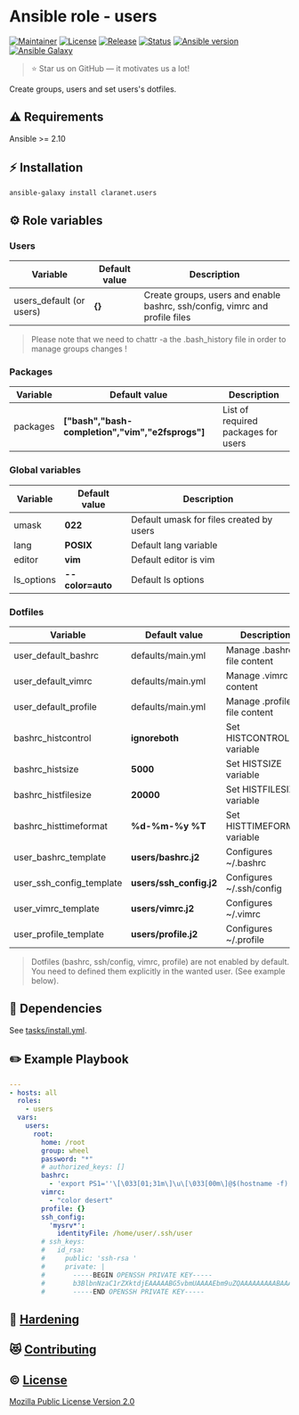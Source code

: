 # Ansible role - users
[![Maintainer](https://img.shields.io/badge/maintained%20by-claranet-e00000?style=flat-square)](https://www.claranet.fr/)
[![License](https://img.shields.io/github/license/claranet/ansible-role-users?style=flat-square)](LICENSE)
[![Release](https://img.shields.io/github/v/release/claranet/ansible-role-users?style=flat-square)](https://github.com/claranet/ansible-role-users/releases)
[![Status](https://img.shields.io/github/workflow/status/claranet/ansible-role-users/Detectors?style=flat-square&label=tests)](https://github.com/claranet/ansible-role-users/actions?query=workflow%3AMolecule)
[![Ansible version](https://img.shields.io/badge/ansible-%3E%3D2.10-black.svg?style=flat-square&logo=ansible)](https://github.com/ansible/ansible)
[![Ansible Galaxy](https://img.shields.io/badge/ansible-galaxy-black.svg?style=flat-square&logo=ansible)](https://galaxy.ansible.com/claranet/users)

> :star: Star us on GitHub — it motivates us a lot!

Create groups, users and set users's dotfiles.

## :warning: Requirements

Ansible >= 2.10

## :zap: Installation

```bash
ansible-galaxy install claranet.users
```

## :gear: Role variables

### Users
Variable | Default value | Description
---------|---------------|------------
users_default (or users) | **{}** | Create groups, users and enable bashrc, ssh/config, vimrc and profile files

> Please note that we need to chattr -a the .bash_history file in order to manage groups changes !

### Packages
Variable | Default value | Description
---------|---------------|------------
packages | **["bash","bash-completion","vim","e2fsprogs"]** | List of required packages for users

### Global variables
Variable | Default value | Description
---------|---------------|------------
umask | **022** | Default umask for files created by users
lang | **POSIX** | Default lang variable
editor | **vim** | Default editor is vim
ls_options | **--color=auto** | Default ls options

### Dotfiles
Variable | Default value | Description
---------|---------------|------------
user_default_bashrc | defaults/main.yml | Manage .bashrc file content
user_default_vimrc | defaults/main.yml | Manage .vimrc file content
user_default_profile | defaults/main.yml | Manage .profile file content
bashrc_histcontrol | **ignoreboth** |Set HISTCONTROL variable
bashrc_histsize | **5000** | Set HISTSIZE variable
bashrc_histfilesize | **20000** | Set HISTFILESIZE variable
bashrc_histtimeformat | **%d-%m-%y %T** | Set HISTTIMEFORMAT variable
user_bashrc_template | **users/bashrc.j2** | Configures ~/.bashrc
user_ssh_config_template | **users/ssh_config.j2** | Configures ~/.ssh/config
user_vimrc_template | **users/vimrc.j2** | Configures ~/.vimrc
user_profile_template | **users/profile.j2** | Configures ~/.profile

> Dotfiles (bashrc, ssh/config, vimrc, profile) are not enabled by default. You need to defined them explicitly
> in the wanted user. (See example below).

## :arrows_counterclockwise: Dependencies

See [tasks/install.yml](tasks/install.yml).

## :pencil2: Example Playbook

```yaml
---
- hosts: all
  roles:
    - users
  vars:
    users:
      root:
        home: /root
        group: wheel
        password: "*"
        # authorized_keys: []
        bashrc:
          - 'export PS1=''\[\033[01;31m\]\u\[\033[00m\]@$(hostname -f) \[\033[01;34m\]\w \$\[\033[00m\] '''
        vimrc:
          - "color desert"
        profile: {}
        ssh_config:
          'mysrv*':
            identityFile: /home/user/.ssh/user
        # ssh_keys:
        #   id_rsa:
        #     public: 'ssh-rsa '
        #     private: |
        #       -----BEGIN OPENSSH PRIVATE KEY-----
        #       b3BlbnNzaC1rZXktdjEAAAAABG5vbmUAAAAEbm9uZQAAAAAAAAABAAABFwAAAAdzc2gtcn
        #       -----END OPENSSH PRIVATE KEY-----
```

## :closed_lock_with_key: [Hardening](HARDENING.md)

## :heart_eyes_cat: [Contributing](CONTRIBUTING.md)

## :copyright: [License](LICENSE)

[Mozilla Public License Version 2.0](https://www.mozilla.org/en-US/MPL/2.0/)
